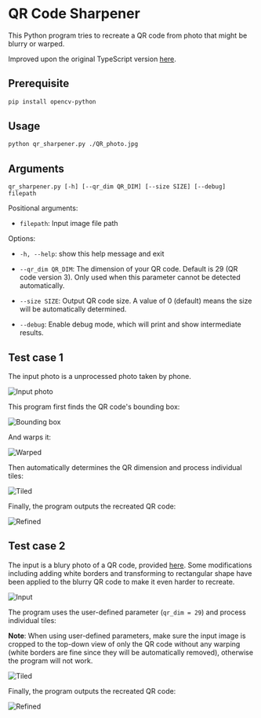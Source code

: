 # QR Code Sharpener

This Python program tries to recreate a QR code from photo that might be blurry or warped.

Improved upon the original TypeScript version [here](https://github.com/haraldF/qrsharpener/tree/master).

## Prerequisite

```bash
pip install opencv-python
```

## Usage

```bash
python qr_sharpener.py ./QR_photo.jpg
```

## Arguments

`qr_sharpener.py [-h] [--qr_dim QR_DIM] [--size SIZE] [--debug] filepath`

Positional arguments:

- `filepath`: Input image file path

Options:
  
- `-h, --help`: show this help message and exit

- `--qr_dim QR_DIM`: The dimension of your QR code. Default is 29 (QR code version 3). Only used when this parameter cannot be
                   detected automatically.

- `--size SIZE`: Output QR code size. A value of 0 (default) means the size will be automatically determined.

- `--debug`: Enable debug mode, which will print and show intermediate results.

## Test case 1

The input photo is a unprocessed photo taken by phone.

![Input photo](assets/test.jpeg)

This program first finds the QR code's bounding box:

![Bounding box](assets/test_debug_bbox.png)

And warps it:

![Warped](assets/test_debug_warped.png)

Then automatically determines the QR dimension and process individual tiles:

![Tiled](assets/test_debug_tiled.png)

Finally, the program outputs the recreated QR code:

![Refined](assets/test_sharpened.png)

## Test case 2

The input is a blury photo of a QR code, provided [here](https://github.com/haraldF/qrsharpener/tree/master). Some modifications including adding white borders and transforming to rectangular shape have been applied to the blurry QR code to make it even harder to recreate.

![Input](assets/test2.jpeg)

The program uses the user-defined parameter (`qr_dim = 29`) and process individual tiles:

**Note**: When using user-defined parameters, make sure the input image is cropped to the top-down view of only the QR code without any warping (white borders are fine since they will be automatically removed), otherwise the program will not work.

![Tiled](assets/test2_debug_tiled.png)

Finally, the program outputs the recreated QR code:

![Refined](assets/test2_sharpened.png)
